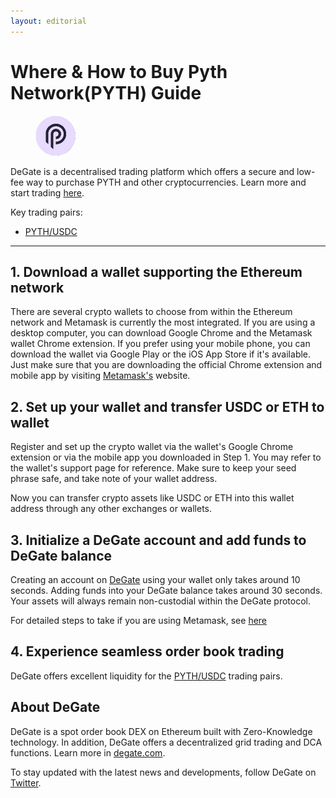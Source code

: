 ```yaml
---
layout: editorial
---
```


# Where & How to Buy Pyth Network(PYTH) Guide

<figure><img src="../.gitbook/assets/pyth_0xefc0ced4b3d536103e76a1c4c74f0385c8f4bdd31715158902311.jpg" alt="PYTH" width="64" style="border-radius: 50%;"><figcaption></figcaption></figure>

DeGate is a decentralised trading platform which offers a secure and low-fee way to purchase PYTH and other cryptocurrencies. Learn more and start trading [here](https://app.degate.com/trade/USDC/0xefc0ced4b3d536103e76a1c4c74f0385c8f4bdd3?utm_source=howtobuy).&#x20;

Key trading pairs:

* [PYTH/USDC](https://app.degate.com/trade/USDC/0xefc0ced4b3d536103e76a1c4c74f0385c8f4bdd3?utm_source=howtobuy)

***

## 1. Download a wallet supporting the Ethereum network

There are several crypto wallets to choose from within the Ethereum network and Metamask is currently the most integrated. If you are using a desktop computer, you can download Google Chrome and the Metamask wallet Chrome extension. If you prefer using your mobile phone, you can download the wallet via Google Play or the iOS App Store if it's available. Just make sure that you are downloading the official Chrome extension and mobile app by visiting [Metamask's](https://metamask.io/) website.

## 2. Set up your wallet and transfer USDC or ETH to wallet

Register and set up the crypto wallet via the wallet's Google Chrome extension or via the mobile app you downloaded in Step 1. You may refer to the wallet's support page for reference. Make sure to keep your seed phrase safe, and take note of your wallet address.&#x20;

Now you can transfer crypto assets like USDC or ETH into this wallet address through any other exchanges or wallets.

## 3. Initialize a DeGate account and add funds to DeGate balance

Creating an account on [DeGate](https://app.degate.com/?utm_source=PYTH_howtobuy) using your wallet only takes around 10 seconds. Adding funds into your DeGate balance takes around 30 seconds. Your assets will always remain non-custodial within the DeGate protocol.

For detailed steps to take if you are using Metamask, see [here](https://docs.degate.com/v/product_en/main-features/wallet-connectivity/metamask)

## 4. Experience seamless order book trading

DeGate offers excellent liquidity for the [PYTH/USDC](https://app.degate.com/trade/USDC/0xefc0ced4b3d536103e76a1c4c74f0385c8f4bdd3?utm_source=howtobuy) trading pairs.&#x20;

## About DeGate

DeGate is a spot order book DEX on Ethereum built with Zero-Knowledge technology. In addition, DeGate offers a decentralized grid trading and DCA functions. Learn more in [degate.com](https://degate.com/?utm_source=PYTH_howtobuy).

To stay updated with the latest news and developments, follow DeGate on [Twitter](https://twitter.com/degatedex).
